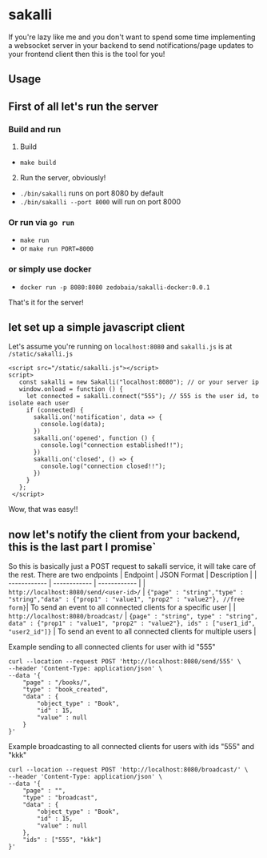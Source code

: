 # sakalli

If you're lazy like me and you don't want to spend some time implementing a websocket server in your backend to send notifications/page updates to your frontend client then this is the tool for you!

## Usage

## First of all let's run the server 

### Build and run
1. Build

  * `make build`
2. Run the server, obviously!
  * `./bin/sakalli`  runs on port 8080 by default
  * `./bin/sakalli --port 8000` will run on port 8000

### Or run via `go run`

  * `make run`
  * or `make run PORT=8000`

### or simply use docker 
  * `docker run -p 8080:8080 zedobaia/sakalli-docker:0.0.1`

That's it for the server!
## let set up a simple javascript client
Let's assume you're running on `localhost:8080`
and `sakalli.js` is at `/static/sakalli.js`
 ```
 <script src="/static/sakalli.js"></script>
 script>
    const sakalli = new Sakalli("localhost:8080"); // or your server ip
    window.onload = function () {
      let connected = sakalli.connect("555"); // 555 is the user id, to isolate each user 
      if (connected) {
        sakalli.on('notification', data => {
          console.log(data);
        })
        sakalli.on('opened', function () {
          console.log("connection established!!");
        })
        sakalli.on('closed', () => {
          console.log("connection closed!!");
        })
      }
    };
  </script>
 ```
 Wow, that was easy!!
 ## now let's notify the client from your backend, this is the last part I promise`
 So this is basically just a POST request to sakalli service, it will take care of the rest.
 There are two endpoints
| Endpoint  |  JSON Format |  Description |
| ------------ | ------------ | ------------ |
| `http://localhost:8080/send/<user-id>/`  |  `{"page" : "string","type" : "string","data" : {"prop1" : "value1", "prop2" : "value2"}, //free form}`| To send an event to all connected clients for a specific user |
| `http://localhost:8080/broadcast/`  |  `{page" : "string", type" : "string", data" : {"prop1" : "value1", "prop2" : "value2"}, ids" : ["user1_id", "user2_id"]}` | To send an event to all connected clients for multiple users |


Example sending to all connected clients for user with id "555"
```
curl --location --request POST 'http://localhost:8080/send/555' \
--header 'Content-Type: application/json' \
--data '{
    "page" : "/books/",
    "type" : "book_created",
    "data" : {
        "object_type" : "Book",
        "id" : 15,
        "value" : null
    }
}'
```

Example broadcasting to all connected clients for users with ids "555" and "kkk"

```
curl --location --request POST 'http://localhost:8080/broadcast/' \
--header 'Content-Type: application/json' \
--data '{
    "page" : "",
    "type" : "broadcast",
    "data" : {
        "object_type" : "Book",
        "id" : 15,
        "value" : null
    },
    "ids" : ["555", "kkk"]
}'
```
